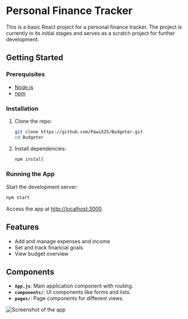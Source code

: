 # Personal Finance Tracker

This is a basic React project for a personal finance tracker. The project is currently in its initial stages and serves as a scratch project for further development.

## Getting Started

### Prerequisites

- [Node.js](https://nodejs.org/)
- [npm](https://www.npmjs.com/)

### Installation

1. Clone the repo:

   ```sh
   git clone https://github.com/PawiX25/Budgeter.git
   cd Budgeter
   ```

2. Install dependencies:

   ```sh
   npm install
   ```

### Running the App

Start the development server:

```sh
npm start
```

Access the app at [http://localhost:3000](http://localhost:3000).

## Features

- Add and manage expenses and income
- Set and track financial goals
- View budget overview

## Components

- **`App.js`**: Main application component with routing.
- **`components/`**: UI components like forms and lists.
- **`pages/`**: Page components for different views.

![Screenshot of the app](https://github.com/user-attachments/assets/e11bcbc4-79a4-4d91-8b4a-6f70257173ab)
